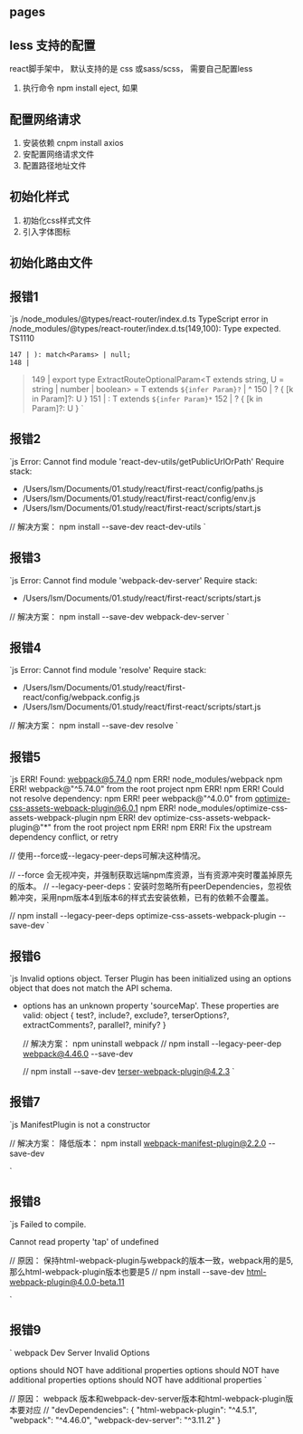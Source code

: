 ## pages

 ## less 支持的配置
 react脚手架中， 默认支持的是 css  或sass/scss， 需要自己配置less
 1. 执行命令 npm install eject, 如果

  ## 配置网络请求
  1.  安装依赖 cnpm install axios <br>
  2.  安配置网络请求文件 <br>
  3.  配置路径地址文件 <br>

  ## 初始化样式
  1. 初始化css样式文件 <br/>
  2. 引入字体图标 <br/>

  ## 初始化路由文件

  ## 报错1
  `js
  /node_modules/@types/react-router/index.d.ts TypeScript error in /node_modules/@types/react-router/index.d.ts(149,100):
   Type expected.  TS1110

    147 | ): match<Params> | null;
    148 | 
  > 149 | export type ExtractRouteOptionalParam<T extends string, U = string | number | boolean> = T extends `${infer Param}?`
        |                                                                                                    ^
    150 |     ? { [k in Param]?: U }
    151 |     : T extends `${infer Param}*`
    152 |     ? { [k in Param]?: U }
  `

  ## 报错2
  `js
  Error: Cannot find module 'react-dev-utils/getPublicUrlOrPath'
Require stack:
- /Users/lsm/Documents/01.study/react/first-react/config/paths.js
- /Users/lsm/Documents/01.study/react/first-react/config/env.js
- /Users/lsm/Documents/01.study/react/first-react/scripts/start.js

// 解决方案：  npm install --save-dev react-dev-utils
  `

  ## 报错3
  `js
  Error: Cannot find module 'webpack-dev-server'
Require stack:
- /Users/lsm/Documents/01.study/react/first-react/scripts/start.js

// 解决方案： npm install --save-dev webpack-dev-server
  `

  ## 报错4

  `js
  Error: Cannot find module 'resolve'
Require stack:
- /Users/lsm/Documents/01.study/react/first-react/config/webpack.config.js
- /Users/lsm/Documents/01.study/react/first-react/scripts/start.js

// 解决方案： npm install --save-dev resolve
  `

  ## 报错5

`js
ERR! Found: webpack@5.74.0
npm ERR! node_modules/webpack
npm ERR!   webpack@"^5.74.0" from the root project
npm ERR! 
npm ERR! Could not resolve dependency:
npm ERR! peer webpack@"^4.0.0" from optimize-css-assets-webpack-plugin@6.0.1
npm ERR! node_modules/optimize-css-assets-webpack-plugin
npm ERR!   dev optimize-css-assets-webpack-plugin@"*" from the root project
npm ERR! 
npm ERR! Fix the upstream dependency conflict, or retry


// 使用--force或--legacy-peer-deps可解决这种情况。

// --force 会无视冲突，并强制获取远端npm库资源，当有资源冲突时覆盖掉原先的版本。
// --legacy-peer-deps：安装时忽略所有peerDependencies，忽视依赖冲突，采用npm版本4到版本6的样式去安装依赖，已有的依赖不会覆盖。

// npm install --legacy-peer-deps optimize-css-assets-webpack-plugin --save-dev
`

## 报错6
`js
Invalid options object. Terser Plugin has been initialized using an options object that does not match the API schema.
 - options has an unknown property 'sourceMap'. These properties are valid:
   object { test?, include?, exclude?, terserOptions?, extractComments?, parallel?, minify? }


   // 解决方案：  npm uninstall webpack 
   // npm install --legacy-peer-dep webpack@4.46.0 --save-dev

   // npm install --save-dev terser-webpack-plugin@4.2.3
`

## 报错7
`js
ManifestPlugin is not a constructor

// 解决方案： 降低版本： npm install webpack-manifest-plugin@2.2.0 --save-dev

`

## 报错8

`js
Failed to compile.

Cannot read property 'tap' of undefined

// 原因： 保持html-webpack-plugin与webpack的版本一致，webpack用的是5,那么html-webpack-plugin版本也要是5
// npm install --save-dev html-webpack-plugin@4.0.0-beta.11

`

## 报错9
`
webpack Dev Server Invalid Options

options should NOT have additional properties
options should NOT have additional properties
options should NOT have additional properties
`

// 原因： webpack 版本和webpack-dev-server版本和html-webpack-plugin版本要对应
// "devDependencies": { "html-webpack-plugin": "^4.5.1", "webpack": "^4.46.0", "webpack-dev-server": "^3.11.2" }